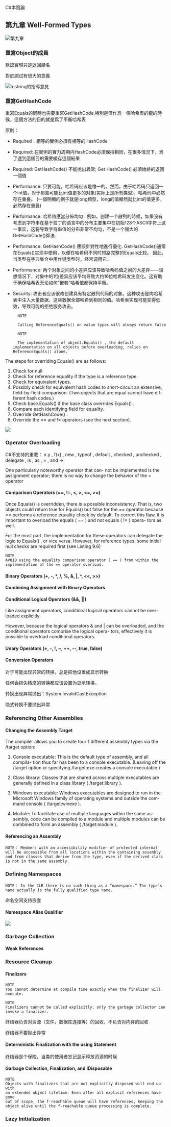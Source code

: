 C#本質論

## 第九章 Well-Formed Types

![第九章](./img/c_9.jpg)

### 重寫Object的成員

默認實現只是返回類名

對於調試有很大的意義

![tostring的指導意見](./img/tostring_guildline.jpg)

### 重寫GetHashCode

重寫Equals的同時也需要重寫GetHashCode,特別是儅作爲一個哈希表的鍵的時候，這個方法的目的就是爲了平衡哈希表

原則：
* Required：相等的實例必須有相等的HashCode

* Required: 在實例的實力周期内HashCode必須保持相同，在很多情況下，爲了達到這個目的需要緩存這個結果

* Required: GetHashCode() 不能抛出異常; Get HashCode() 必須始終的返回一個值

* Performance: 只要可能，哈希码应该是惟一的。然而，由于哈希码只返回一个int值，对于那些可能比int值更多的对象(实际上是所有类型)，哈希码中必然存在重叠。 (一個明顯的例子就是long類型，long的值顯然就比int的值更多，必然存在重叠) 

* Performance: 哈希值應當分佈均匀 . 例如，创建一个散列的時候，如果没有考虑到字符串在基于拉丁的语言中的分布主要集中在初始128个ASCII字符上这一事实，这将导致字符串值的分布非常不均匀，不是一个强大的GetHashCode()算法.

* Performance: GetHashCode() 應該針對性地進行優化. GetHashCode()通常在Equals()实现中使用，以便在哈希码不同时短路完整的Equals比较。 因此，当类型在字典集合中用作键类型时，经常调用它。

* Performance: 两个对象之间的小差异应该导致哈希码值之间的大差异——理想情况下，对象中的1位差异应该平均导致大约16位哈希码发生变化。这有助于确保哈希表无论如何“嵌套”哈希值都保持平衡。

* Security: 攻击者应该很难创建具有特定散列代码的对象。这种攻击是向哈希表中注入大量数据，这些数据全部哈希到相同的值。哈希表实现可能变得低效，导致可能的拒绝服务攻击。

        NOTE

        Calling ReferenceEquals() on value types will always return false 

        NOTE 

        The implementation of object.Equals() , the default implementation on all objects before overloading, relies on ReferenceEquals() alone.

The steps for overriding Equals() are as follows: 

1. Check for null 
2. Check for reference equality if the type is a reference type.
3. Check for equivalent types.
5. Possibly check for equivalent hash codes to short-circuit an extensive, field-by-field comparison. (Two objects that are equal cannot have dif- ferent hash codes.) 
6. Check base.Equals() if the base class overrides Equals() .
7. Compare each identifying field for equality.
8. Override GetHashCode() .
9. Override the == and != operators (see the next section).

![](./img/equals.jpg)

### Operator Overloading

C#不支持的重載：
x.y , f(x) , new , typeof , default , checked , unchecked , delegate , is , as , = , and => 

One particularly noteworthy operator that can- not be implemented is the assignment operator; there is no way to change the behavior of the = operator

#### Comparison Operators (==, !=, <, >, <=, >=)

Once Equals() is overridden, there is a possible inconsistency. That is, two objects could return true for Equals() but false for the == operator because == performs a reference equality check by default. To correct this flaw, it is important to overload the equals ( == ) and not equals ( != ) opera- tors as well.

For the most part, the implementation for these operators can delegate the logic to Equals() , or vice versa. However, for reference types, some initial null checks are required first (see Listing 9.6)

    NOTE 
    AVOID using the equality comparison operator ( == ) from within the implementation of the == operator overload.

#### Binary Operators (+, -, *, /, %, &, |, ^, <<, >>)

#### Combining Assignment with Binary Operators

#### Conditional Logical Operators (&&, ||)

Like assignment operators, conditional logical operators cannot be over-
loaded explicitly.

However, because the logical operators & and | can be
overloaded, and the conditional operators comprise the logical opera-
tors, effectively it is possible to overload conditional operators.

#### Unary Operators (+, -, !, ~, ++, --, true, false)

#### Conversion Operators

对于可能出现异常的转换，总是把他设置成显示转换

任何会损失精度的转换都应该设置为显示转换。

转换出现异常抛出：System.InvalidCastException

隐式转换不要抛出异常

### Referencing Other Assemblies

#### Changing the Assembly Target

The compiler allows you to create four 1 different assembly types via the /target option:

1. Console executable: This is the default type of assembly, and all compila- tion thus far has been to a console executable. (Leaving off the /target option or specifying /target:exe creates a console executable.)

2. Class library: Classes that are shared across multiple executables are generally defined in a class library ( /target:library ).

3. Windows executable: Windows executables are designed to run in the Microsoft Windows family of operating systems and outside the com- mand console ( /target:winexe ).
4. Module: To facilitate use of multiple languages within the same as- sembly, code can be compiled to a module and multiple modules can be combined to form an assembly ( /target:module ).

#### Referencing an Assembly

    NOTE： Members with an accessibility modifier of protected internal will be accessible from all locations within the containing assembly and from classes that derive from the type, even if the derived class is not in the same assembly.

### Defining Namespaces

    NOTE： In the CLR there is no such thing as a “namespace.” The type’s name actually is the fully qualified type name.

命名空间支持嵌套

#### Namespace Alias Qualifier

![](./img/namespace.jpg)

### Garbage Collection

#### Weak References

### Resource Cleanup

#### Finalizers

    NOTE 
    You cannot determine at compile time exactly when the finalizer will execute.

    NOTE 
    Finalizers cannot be called explicitly; only the garbage collector can invoke a finalizer.

终结器负责对资源（文件，数据库连接等）的回收，不负责对内存的回收

终结器不要抛出异常

#### Deterministic Finalization with the using Statement

终结器是个保险，当类的使用者忘记显示释放资源的时候

#### Garbage Collection, Finalization, and IDisposable

    NOTE
    Objects with finalizers that are not explicitly disposed will end up with
    an extended object lifetime. Even after all explicit references have gone
    out of scope, the f-reachable queue will have references, keeping the
    object alive until the f-reachable queue processing is complete.

### Lazy Initialization    